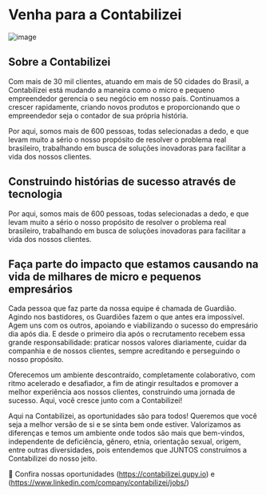 # Venha para a Contabilizei
![image](https://user-images.githubusercontent.com/16033013/124142471-9f581e80-da60-11eb-83be-4961ceaf38b5.png)

## Sobre a Contabilizei

Com mais de 30 mil clientes, atuando em mais de 50 cidades do Brasil, a Contabilizei está mudando a maneira como o micro e pequeno empreendedor gerencia o seu negócio em nosso país. Continuamos a crescer rapidamente, criando novos produtos e proporcionando que o empreendedor seja o contador de sua própria história.

Por aqui, somos mais de 600 pessoas, todas selecionadas a dedo, e que levam muito a sério o nosso propósito de resolver o problema real brasileiro, trabalhando em busca de soluções inovadoras para facilitar a vida dos nossos clientes.

## Construindo histórias de sucesso através de tecnologia
Por aqui, somos mais de 600 pessoas, todas selecionadas a dedo, e que levam muito a sério o nosso propósito de resolver o problema real brasileiro, trabalhando em busca de soluções inovadoras para facilitar a vida dos nossos clientes.

## Faça parte do impacto que estamos causando na vida de milhares de micro e pequenos empresários
Cada pessoa que faz parte da nossa equipe é chamada de Guardião. Agindo nos bastidores, os Guardiões fazem o que antes era impossível. Agem uns com os outros, apoiando e viabilizando o sucesso do empresário dia após dia. E desde o primeiro dia após o recrutamento recebem essa grande responsabilidade: praticar nossos valores diariamente, cuidar da companhia e de nossos clientes, sempre acreditando e perseguindo o nosso propósito. 

Oferecemos um ambiente descontraído, completamente colaborativo, com ritmo acelerado e desafiador, a fim de atingir resultados e promover a melhor experiência aos nossos clientes, construindo uma jornada de sucesso. Aqui, você cresce junto com a Contabilizei!

Aqui na Contabilizei, as oportunidades são para todos! Queremos que você seja a melhor versão de si e se sinta bem onde estiver. Valorizamos as diferenças e temos um ambiente onde todos são mais que bem-vindos, independente de deficiência, gênero, etnia, orientação sexual, origem, entre outras diversidades, pois entendemos que JUNTOS construímos a Contabilizei do nosso jeito.

🚀 Confira nossas oportunidades (https://contabilizei.gupy.io) e (https://www.linkedin.com/company/contabilizei/jobs/)
